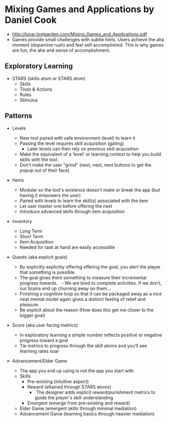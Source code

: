 # Mixing Games and Applications by Daniel Cook
- http://lunar.lostgarden.com/Mixing_Games_and_Applications.pdf
- Games provide small challenges with subtle hints. Users achieve the aha moment (dopamine rush) and feel self accomplished. This is why games are fun, the aha and sense of accomplishment.

## Exploratory Learning
- STARS (skills atom or STARS atom)
    - Skills
    - Tools & Actions
    - Rules
    - Stimulus

## Patterns
- Levels
    - New tool paired with safe environment (level) to learn it
    - Passing the level requires skill acquisition (gating)
        - Later levels can then rely on previous skill acquisition 

    * Make the equivalent of a ‘level’ or learning context to help you build skills with the tool.
    * Don't make the user "grind" (next, next, next buttons to get the popup out of their face)

- Items
    - Modular so the tool's existence doesn't make or break the app (but having it empowers the user)
    - Paired with levels to learn the skill(s) associated with the item

    * Let user master one before offering the next
    * Introduce advanced skills through item acquisition

- Inventory
    - Long Term
    - Short Term
    - Item Acquisition

    * Needed for task at hand are easily accessible

- Quests (aka explicit goals)
    - By explicitly explicitly offering offering the goal, you alert the player that something is possible.
    - The goal gives them something to measure their incremental progress towards.  
    - We are bred to complete activities. If we don’t, our brains end up churning away on them...
    - Finishing a cognitive loop so that it can be packaged away as a nice neat mental model again gives a distinct feeling of relief and pleasure.

    * Be explicit about the reason (How does this get me closer to the bigger goal)

- Score (aka user facing metrics)
    - In exploratory learning a simple number reflects positive or negative progress toward a goal

    * Tie metrics to progress through the skill atoms and you’ll see learning rates soar

- Advancement/Elder Game
    - The app you end up using is not the app you start with
    - Skills
        - Pre-existing (intuitive aspect)
        - Reward (attained through STARS atoms)
            -  The designer adds explicit reward/punishment metrics to guide the player's skill understanding
        - Emergent (emerge from pre-existing and reward)
    - Elder Game (emergent skills through minimal mediation)
    - Advancement Game (learning basics through heavier mediation)
